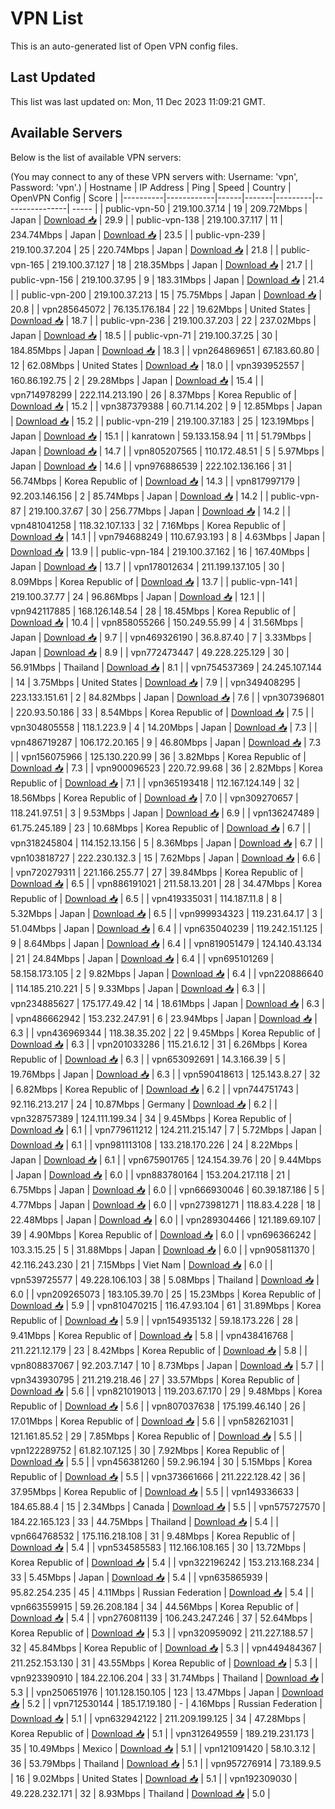 # VPN List

This is an auto-generated list of Open VPN config files.

## Last Updated

This list was last updated on: Mon, 11 Dec 2023 11:09:21 GMT.

## Available Servers

Below is the list of available VPN servers:

(You may connect to any of these VPN servers with: Username: 'vpn', Password: 'vpn'.)
| Hostname | IP Address | Ping | Speed | Country | OpenVPN Config | Score |
|----------|------------|------|-------|---------|----------------| ----- |
| public-vpn-50 | 219.100.37.14 | 19 | 209.72Mbps | Japan | [Download 📥](./configs/server_0_JP.ovpn) | 29.9 |
| public-vpn-138 | 219.100.37.117 | 11 | 234.74Mbps | Japan | [Download 📥](./configs/server_1_JP.ovpn) | 23.5 |
| public-vpn-239 | 219.100.37.204 | 25 | 220.74Mbps | Japan | [Download 📥](./configs/server_2_JP.ovpn) | 21.8 |
| public-vpn-165 | 219.100.37.127 | 18 | 218.35Mbps | Japan | [Download 📥](./configs/server_3_JP.ovpn) | 21.7 |
| public-vpn-156 | 219.100.37.95 | 9 | 183.31Mbps | Japan | [Download 📥](./configs/server_4_JP.ovpn) | 21.4 |
| public-vpn-200 | 219.100.37.213 | 15 | 75.75Mbps | Japan | [Download 📥](./configs/server_5_JP.ovpn) | 20.8 |
| vpn285645072 | 76.135.176.184 | 22 | 19.62Mbps | United States | [Download 📥](./configs/server_6_US.ovpn) | 18.7 |
| public-vpn-236 | 219.100.37.203 | 22 | 237.02Mbps | Japan | [Download 📥](./configs/server_7_JP.ovpn) | 18.5 |
| public-vpn-71 | 219.100.37.25 | 30 | 184.85Mbps | Japan | [Download 📥](./configs/server_8_JP.ovpn) | 18.3 |
| vpn264869651 | 67.183.60.80 | 12 | 62.08Mbps | United States | [Download 📥](./configs/server_9_US.ovpn) | 18.0 |
| vpn393952557 | 160.86.192.75 | 2 | 29.28Mbps | Japan | [Download 📥](./configs/server_10_JP.ovpn) | 15.4 |
| vpn714978299 | 222.114.213.190 | 26 | 8.37Mbps | Korea Republic of | [Download 📥](./configs/server_11_KR.ovpn) | 15.2 |
| vpn387379388 | 60.71.14.202 | 9 | 12.85Mbps | Japan | [Download 📥](./configs/server_12_JP.ovpn) | 15.2 |
| public-vpn-219 | 219.100.37.183 | 25 | 123.19Mbps | Japan | [Download 📥](./configs/server_13_JP.ovpn) | 15.1 |
| kanratown | 59.133.158.94 | 11 | 51.79Mbps | Japan | [Download 📥](./configs/server_14_JP.ovpn) | 14.7 |
| vpn805207565 | 110.172.48.51 | 5 | 5.97Mbps | Japan | [Download 📥](./configs/server_15_JP.ovpn) | 14.6 |
| vpn976886539 | 222.102.136.166 | 31 | 56.74Mbps | Korea Republic of | [Download 📥](./configs/server_16_KR.ovpn) | 14.3 |
| vpn817997179 | 92.203.146.156 | 2 | 85.74Mbps | Japan | [Download 📥](./configs/server_17_JP.ovpn) | 14.2 |
| public-vpn-87 | 219.100.37.67 | 30 | 256.77Mbps | Japan | [Download 📥](./configs/server_18_JP.ovpn) | 14.2 |
| vpn481041258 | 118.32.107.133 | 32 | 7.16Mbps | Korea Republic of | [Download 📥](./configs/server_19_KR.ovpn) | 14.1 |
| vpn794688249 | 110.67.93.193 | 8 | 4.63Mbps | Japan | [Download 📥](./configs/server_20_JP.ovpn) | 13.9 |
| public-vpn-184 | 219.100.37.162 | 16 | 167.40Mbps | Japan | [Download 📥](./configs/server_21_JP.ovpn) | 13.7 |
| vpn178012634 | 211.199.137.105 | 30 | 8.09Mbps | Korea Republic of | [Download 📥](./configs/server_22_KR.ovpn) | 13.7 |
| public-vpn-141 | 219.100.37.77 | 24 | 96.86Mbps | Japan | [Download 📥](./configs/server_23_JP.ovpn) | 12.1 |
| vpn942117885 | 168.126.148.54 | 28 | 18.45Mbps | Korea Republic of | [Download 📥](./configs/server_24_KR.ovpn) | 10.4 |
| vpn858055266 | 150.249.55.99 | 4 | 31.56Mbps | Japan | [Download 📥](./configs/server_25_JP.ovpn) | 9.7 |
| vpn469326190 | 36.8.87.40 | 7 | 3.33Mbps | Japan | [Download 📥](./configs/server_26_JP.ovpn) | 8.9 |
| vpn772473447 | 49.228.225.129 | 30 | 56.91Mbps | Thailand | [Download 📥](./configs/server_27_TH.ovpn) | 8.1 |
| vpn754537369 | 24.245.107.144 | 14 | 3.75Mbps | United States | [Download 📥](./configs/server_28_US.ovpn) | 7.9 |
| vpn349408295 | 223.133.151.61 | 2 | 84.82Mbps | Japan | [Download 📥](./configs/server_29_JP.ovpn) | 7.6 |
| vpn307396801 | 220.93.50.186 | 33 | 8.54Mbps | Korea Republic of | [Download 📥](./configs/server_30_KR.ovpn) | 7.5 |
| vpn304805558 | 118.1.223.9 | 4 | 14.20Mbps | Japan | [Download 📥](./configs/server_31_JP.ovpn) | 7.3 |
| vpn486719287 | 106.172.20.165 | 9 | 46.80Mbps | Japan | [Download 📥](./configs/server_32_JP.ovpn) | 7.3 |
| vpn156075966 | 125.130.220.99 | 36 | 3.82Mbps | Korea Republic of | [Download 📥](./configs/server_33_KR.ovpn) | 7.3 |
| vpn900096523 | 220.72.99.68 | 36 | 2.82Mbps | Korea Republic of | [Download 📥](./configs/server_34_KR.ovpn) | 7.1 |
| vpn365193418 | 112.167.124.149 | 32 | 18.56Mbps | Korea Republic of | [Download 📥](./configs/server_35_KR.ovpn) | 7.0 |
| vpn309270657 | 118.241.97.51 | 3 | 9.53Mbps | Japan | [Download 📥](./configs/server_36_JP.ovpn) | 6.9 |
| vpn136247489 | 61.75.245.189 | 23 | 10.68Mbps | Korea Republic of | [Download 📥](./configs/server_37_KR.ovpn) | 6.7 |
| vpn318245804 | 114.152.13.156 | 5 | 8.36Mbps | Japan | [Download 📥](./configs/server_38_JP.ovpn) | 6.7 |
| vpn103818727 | 222.230.132.3 | 15 | 7.62Mbps | Japan | [Download 📥](./configs/server_39_JP.ovpn) | 6.6 |
| vpn720279311 | 221.166.255.77 | 27 | 39.84Mbps | Korea Republic of | [Download 📥](./configs/server_40_KR.ovpn) | 6.5 |
| vpn886191021 | 211.58.13.201 | 28 | 34.47Mbps | Korea Republic of | [Download 📥](./configs/server_41_KR.ovpn) | 6.5 |
| vpn419335031 | 114.187.11.8 | 8 | 5.32Mbps | Japan | [Download 📥](./configs/server_42_JP.ovpn) | 6.5 |
| vpn999934323 | 119.231.64.17 | 3 | 51.04Mbps | Japan | [Download 📥](./configs/server_43_JP.ovpn) | 6.4 |
| vpn635040239 | 119.242.151.125 | 9 | 8.64Mbps | Japan | [Download 📥](./configs/server_44_JP.ovpn) | 6.4 |
| vpn819051479 | 124.140.43.134 | 21 | 24.84Mbps | Japan | [Download 📥](./configs/server_45_JP.ovpn) | 6.4 |
| vpn695101269 | 58.158.173.105 | 2 | 9.82Mbps | Japan | [Download 📥](./configs/server_46_JP.ovpn) | 6.4 |
| vpn220886640 | 114.185.210.221 | 5 | 9.33Mbps | Japan | [Download 📥](./configs/server_47_JP.ovpn) | 6.3 |
| vpn234885627 | 175.177.49.42 | 14 | 18.61Mbps | Japan | [Download 📥](./configs/server_48_JP.ovpn) | 6.3 |
| vpn486662942 | 153.232.247.91 | 6 | 23.94Mbps | Japan | [Download 📥](./configs/server_49_JP.ovpn) | 6.3 |
| vpn436969344 | 118.38.35.202 | 22 | 9.45Mbps | Korea Republic of | [Download 📥](./configs/server_50_KR.ovpn) | 6.3 |
| vpn201033286 | 115.21.6.12 | 31 | 6.26Mbps | Korea Republic of | [Download 📥](./configs/server_51_KR.ovpn) | 6.3 |
| vpn653092691 | 14.3.166.39 | 5 | 19.76Mbps | Japan | [Download 📥](./configs/server_52_JP.ovpn) | 6.3 |
| vpn590418613 | 125.143.8.27 | 32 | 6.82Mbps | Korea Republic of | [Download 📥](./configs/server_53_KR.ovpn) | 6.2 |
| vpn744751743 | 92.116.213.217 | 24 | 10.87Mbps | Germany | [Download 📥](./configs/server_54_DE.ovpn) | 6.2 |
| vpn328757389 | 124.111.199.34 | 34 | 9.45Mbps | Korea Republic of | [Download 📥](./configs/server_55_KR.ovpn) | 6.1 |
| vpn779611212 | 124.211.215.147 | 7 | 5.72Mbps | Japan | [Download 📥](./configs/server_56_JP.ovpn) | 6.1 |
| vpn981113108 | 133.218.170.226 | 24 | 8.22Mbps | Japan | [Download 📥](./configs/server_57_JP.ovpn) | 6.1 |
| vpn675901765 | 124.154.39.76 | 20 | 9.44Mbps | Japan | [Download 📥](./configs/server_58_JP.ovpn) | 6.0 |
| vpn883780164 | 153.204.217.118 | 21 | 6.75Mbps | Japan | [Download 📥](./configs/server_59_JP.ovpn) | 6.0 |
| vpn666930046 | 60.39.187.186 | 5 | 4.77Mbps | Japan | [Download 📥](./configs/server_60_JP.ovpn) | 6.0 |
| vpn273981271 | 118.83.4.228 | 18 | 22.48Mbps | Japan | [Download 📥](./configs/server_61_JP.ovpn) | 6.0 |
| vpn289304466 | 121.189.69.107 | 39 | 4.90Mbps | Korea Republic of | [Download 📥](./configs/server_62_KR.ovpn) | 6.0 |
| vpn696366242 | 103.3.15.25 | 5 | 31.88Mbps | Japan | [Download 📥](./configs/server_63_JP.ovpn) | 6.0 |
| vpn905811370 | 42.116.243.230 | 21 | 7.15Mbps | Viet Nam | [Download 📥](./configs/server_64_VN.ovpn) | 6.0 |
| vpn539725577 | 49.228.106.103 | 38 | 5.08Mbps | Thailand | [Download 📥](./configs/server_65_TH.ovpn) | 6.0 |
| vpn209265073 | 183.105.39.70 | 25 | 15.23Mbps | Korea Republic of | [Download 📥](./configs/server_66_KR.ovpn) | 5.9 |
| vpn810470215 | 116.47.93.104 | 61 | 31.89Mbps | Korea Republic of | [Download 📥](./configs/server_67_KR.ovpn) | 5.9 |
| vpn154935132 | 59.18.173.226 | 28 | 9.41Mbps | Korea Republic of | [Download 📥](./configs/server_68_KR.ovpn) | 5.8 |
| vpn438416768 | 211.221.12.179 | 23 | 8.42Mbps | Korea Republic of | [Download 📥](./configs/server_69_KR.ovpn) | 5.8 |
| vpn808837067 | 92.203.7.147 | 10 | 8.73Mbps | Japan | [Download 📥](./configs/server_70_JP.ovpn) | 5.7 |
| vpn343930795 | 211.219.218.46 | 27 | 33.57Mbps | Korea Republic of | [Download 📥](./configs/server_71_KR.ovpn) | 5.6 |
| vpn821019013 | 119.203.67.170 | 29 | 9.48Mbps | Korea Republic of | [Download 📥](./configs/server_72_KR.ovpn) | 5.6 |
| vpn807037638 | 175.199.46.140 | 26 | 17.01Mbps | Korea Republic of | [Download 📥](./configs/server_73_KR.ovpn) | 5.6 |
| vpn582621031 | 121.161.85.52 | 29 | 7.85Mbps | Korea Republic of | [Download 📥](./configs/server_74_KR.ovpn) | 5.5 |
| vpn122289752 | 61.82.107.125 | 30 | 7.92Mbps | Korea Republic of | [Download 📥](./configs/server_75_KR.ovpn) | 5.5 |
| vpn456381260 | 59.2.96.194 | 30 | 5.15Mbps | Korea Republic of | [Download 📥](./configs/server_76_KR.ovpn) | 5.5 |
| vpn373661666 | 211.222.128.42 | 36 | 37.95Mbps | Korea Republic of | [Download 📥](./configs/server_77_KR.ovpn) | 5.5 |
| vpn149336633 | 184.65.88.4 | 15 | 2.34Mbps | Canada | [Download 📥](./configs/server_78_CA.ovpn) | 5.5 |
| vpn575727570 | 184.22.165.123 | 33 | 44.75Mbps | Thailand | [Download 📥](./configs/server_79_TH.ovpn) | 5.4 |
| vpn664768532 | 175.116.218.108 | 31 | 9.48Mbps | Korea Republic of | [Download 📥](./configs/server_80_KR.ovpn) | 5.4 |
| vpn534585583 | 112.166.108.165 | 30 | 13.72Mbps | Korea Republic of | [Download 📥](./configs/server_81_KR.ovpn) | 5.4 |
| vpn322196242 | 153.213.168.234 | 33 | 5.45Mbps | Japan | [Download 📥](./configs/server_82_JP.ovpn) | 5.4 |
| vpn635865939 | 95.82.254.235 | 45 | 4.11Mbps | Russian Federation | [Download 📥](./configs/server_83_RU.ovpn) | 5.4 |
| vpn663559915 | 59.26.208.184 | 34 | 44.56Mbps | Korea Republic of | [Download 📥](./configs/server_84_KR.ovpn) | 5.4 |
| vpn276081139 | 106.243.247.246 | 37 | 52.64Mbps | Korea Republic of | [Download 📥](./configs/server_85_KR.ovpn) | 5.3 |
| vpn320959092 | 211.227.188.57 | 32 | 45.84Mbps | Korea Republic of | [Download 📥](./configs/server_86_KR.ovpn) | 5.3 |
| vpn449484367 | 211.252.153.130 | 31 | 43.55Mbps | Korea Republic of | [Download 📥](./configs/server_87_KR.ovpn) | 5.3 |
| vpn923390910 | 184.22.106.204 | 33 | 31.74Mbps | Thailand | [Download 📥](./configs/server_88_TH.ovpn) | 5.3 |
| vpn250651976 | 101.128.150.105 | 123 | 13.47Mbps | Japan | [Download 📥](./configs/server_89_JP.ovpn) | 5.2 |
| vpn712530144 | 185.17.19.180 | - | 4.16Mbps | Russian Federation | [Download 📥](./configs/server_90_RU.ovpn) | 5.1 |
| vpn632942122 | 211.209.199.125 | 34 | 47.28Mbps | Korea Republic of | [Download 📥](./configs/server_91_KR.ovpn) | 5.1 |
| vpn312649559 | 189.219.231.173 | 35 | 10.49Mbps | Mexico | [Download 📥](./configs/server_92_MX.ovpn) | 5.1 |
| vpn121091420 | 58.10.3.12 | 36 | 53.79Mbps | Thailand | [Download 📥](./configs/server_93_TH.ovpn) | 5.1 |
| vpn957276914 | 73.189.9.5 | 16 | 9.02Mbps | United States | [Download 📥](./configs/server_94_US.ovpn) | 5.1 |
| vpn192309030 | 49.228.232.171 | 32 | 8.93Mbps | Thailand | [Download 📥](./configs/server_95_TH.ovpn) | 5.0 |
